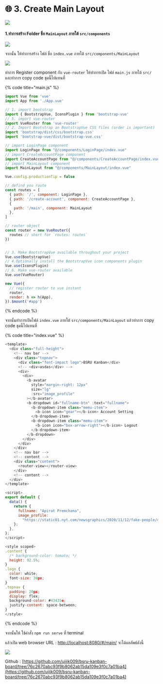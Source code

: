 # 🌐 3. Create Main Layout

![](<../.gitbook/assets/image (43).png>)

#### 1.ทำการสร้าง Folder ชื่อ `MainLayout` ภายใต้ `src/components`

![](<../.gitbook/assets/image (70).png>)

จากนั้น ให้ทำการสร้าง ไฟล์ ชื่อ `index.vue` ภายใต้ `src/components/MainLayout`

![](<../.gitbook/assets/image (86).png>)

ทำการ Register component กับ `vue-router` ให้ทำการเปิด ไฟล์ `main.js` ภายใต้ `src/` และทำการ copy code ชุดนี้ไปแทนที่

{% code title="main.js" %}
```javascript
import Vue from 'vue'
import App from './App.vue'

// 1. import bootstrap
import { BootstrapVue, IconsPlugin } from 'bootstrap-vue'
// 5. import vue-router
import VueRouter from 'vue-router'
// 2. Import Bootstrap an BootstrapVue CSS files (order is important)
import 'bootstrap/dist/css/bootstrap.css'
import 'bootstrap-vue/dist/bootstrap-vue.css'

// import LoginPage component
import LoginPage from "@/components/LoginPage/index.vue"
// import CreateAccountPage component
import CreateAccountPage from "@/components/CreateAccountPage/index.vue"
// import MainLayout component
import MainLayout from "@/components/MainLayout/index.vue"

Vue.config.productionTip = false

// defind you route
const routes = [
  { path: '/', component: LoginPage },
  { path: '/create-account', component: CreateAccountPage },
  {
    path: '/main', component: MainLayout
  },
]

// router object
const router = new VueRouter({
  routes // short for `routes: routes`
})


// 3. Make BootstrapVue available throughout your project
Vue.use(BootstrapVue)
// 4.Optionally install the BootstrapVue icon components plugin
Vue.use(IconsPlugin)
// 6. Make vue-router available
Vue.use(VueRouter)

new Vue({
  // register router to vue instant
  router,
  render: h => h(App),
}).$mount('#app')
```
{% endcode %}

จากนั้นทำการเปิดไฟล์ `index.vue` ภายใต้ `src/components/MainLayout` แล้วทำการ copy code ชุดนี้ไปแทนที่

{% code title="index.vue" %}
```javascript
<template>
  <div class="full-height">
    <!-- nav bar -->
    <div class="topnav">
      <div class="font-impact logo">BSRU Kanban</div>
      <!-- <div>asdas</div> -->
      <div>
        <div>
          <b-avatar
            style="margin-right: 12px"
            size="lg"
            :src="image_profile"
          ></b-avatar>
          <b-dropdown id="fullname-btn" :text="fullname">
            <b-dropdown-item class="memu-item">
              <b-icon icon="gear"></b-icon> Account Setting
            </b-dropdown-item>
            <b-dropdown-item class="memu-item">
              <b-icon icon="box-arrow-right"></b-icon> Logout
            </b-dropdown-item>
          </b-dropdown>
        </div>
      </div>
    </div>
    <!-- nav bar -->
    <!-- content -->
    <div class="content">
      <router-view></router-view>
    </div>
    <!-- content -->
  </div>
</template>

<script>
export default {
  data() {
    return {
      fullname: "Apirat Premchana",
      image_profile:
        "https://static01.nyt.com/newsgraphics/2020/11/12/fake-people/4b806cf591a8a76adfc88d19e90c8c634345bf3d/fallbacks/mobile-05.jpg",
    };
  },
};
</script>

<style scoped>
.content {
  /* background-color: tomato; */
  height: 92.5%;
}
.logo {
  color: white;
  font-size: 30px;
}
.topnav {
  padding: 20px;
  display: flex;
  background-color: #43435e;
  justify-content: space-between;
}
</style>
```
{% endcode %}

จากนั้นให้ ใช้คำสั่ง `npm run serve` ที่ terminal&#x20;

แล้วเปิด web browser URL : [http://localhost:8080/#/main/](http://localhost:8080/#/main/) จะได้ผลลัพธ์ดังนี้

![](<../.gitbook/assets/image (63).png>)

Github : [https://github.com/ujiik009/bsru-kanban-board/tree/76c2670abc93f9b8062ab15da109e3f0c7a01ba4](https://github.com/ujiik009/bsru-kanban-board/tree/76c2670abc93f9b8062ab15da109e3f0c7a01ba4)
